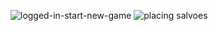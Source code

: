 
![logged-in-start-new-game](https://user-images.githubusercontent.com/53694931/88197832-4faf8700-cc43-11ea-80fd-a606992ec06f.PNG)
![placing salvoes](https://user-images.githubusercontent.com/53694931/88197840-5211e100-cc43-11ea-8bb4-f4d293555723.png)
